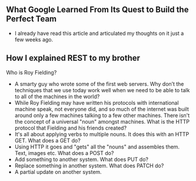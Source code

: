 ## What Google Learned From Its Quest to Build the Perfect Team

- I already have read this article and articulated my thoughts on it just a few weeks ago.

## How I explained REST to my brother

Who is Roy Fielding?
- A smarty guy who wrote some of the first web servers.
Why don’t the techniques that we use today work well when we need to be able to talk to all of the machines in the world?
- While Roy Fielding may have written his protocols with international machine speak, not everyone did, and so much of the internet was built around only a few machines talking to a few other machines. There isn't the concept of a universal "noun" amongst machines.
What is the HTTP protocol that Fielding and his friends created?
- It's all about applying verbs to multiple nouns. It does this with an HTTP GET.
What does a GET do?
- Using HTTP it goes and "gets" all the "nouns" and assembles them. Text, images etc.
What does a POST do?
- Add something to another system.
What does PUT do?
- Replace something in another system.
What does PATCH do?
- A partial update on another system.
